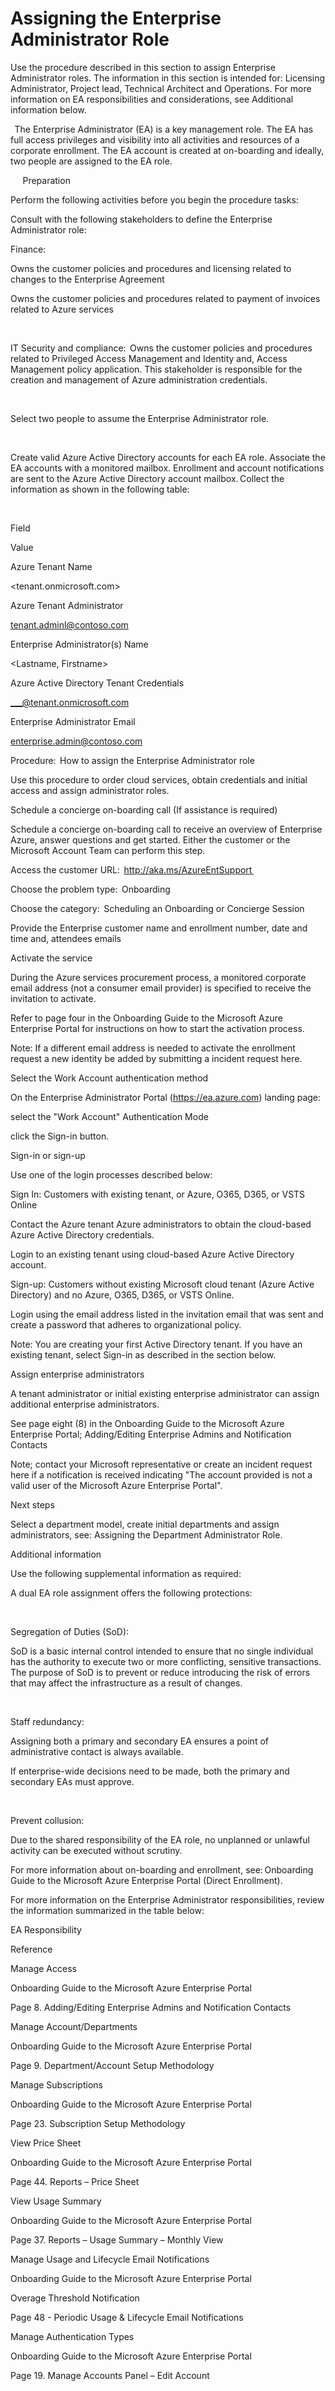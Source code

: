 # Assigning the Enterprise Administrator Role


Use the procedure described in this section to assign Enterprise Administrator roles. The information in this section is intended for: Licensing 
Administrator, Project lead, Technical Architect and Operations. For more information on EA responsibilities and considerations, see Additional 
information below.  

  
The Enterprise Administrator (EA) is a key management role. The EA has full access privileges and visibility into all activities and resources of a 
corporate enrollment. The EA account is created at on-boarding and ideally, two people are assigned to the EA role.    

  
  
  
Preparation  

Perform the following activities before you begin the procedure tasks:  


 

Consult with the following stakeholders to define the Enterprise Administrator role:  



 

Finance:   


Owns the customer policies and procedures and licensing related to changes to the Enterprise Agreement  


Owns the customer policies and procedures related to payment of invoices related to Azure services  

  


IT Security and compliance:  Owns the customer policies and procedures related to Privileged Access Management and Identity and, 
Access Management policy application. This stakeholder is responsible for the creation and management of Azure administration 
credentials.  

  


Select two people to assume the Enterprise Administrator role.  

  


Create valid Azure Active Directory accounts for each EA role. Associate the EA accounts with a monitored mailbox. Enrollment and account 
notifications are sent to the Azure Active Directory account mailbox. Collect the information as shown in the following table: 

  



 







Field 
 


Value 
 



Azure Tenant Name 
 


<tenant.onmicrosoft.com> 
 



Azure Tenant Administrator 
 


<tenant.adminl@contoso.com> 
 



Enterprise Administrator(s) Name 
 


<Lastname, Firstname> 
 



Azure Active Directory Tenant Credentials 
 


<___@tenant.onmicrosoft.com> 
 



Enterprise Administrator Email 
 


<enterprise.admin@contoso.com> 
 


 


 


 


Procedure:  How to assign the Enterprise Administrator role  


Use this procedure to order cloud services, obtain credentials and initial access and assign administrator roles.  


 

Schedule a concierge on-boarding call (If assistance is required) 



Schedule a concierge on-boarding call to receive an overview of Enterprise Azure, answer questions and get started. Either the customer or the 
Microsoft Account Team can perform this step.    

Access the customer URL:  http://aka.ms/AzureEntSupport  


Choose the problem type:  Onboarding  


Choose the category:  Scheduling an Onboarding or Concierge Session  


Provide the Enterprise customer name and enrollment number, date and time and, attendees emails  



 

Activate the service 



During the Azure services procurement process, a monitored corporate email address (not a consumer email provider) is specified to receive 
the invitation to activate.  


 


Refer to page four in the Onboarding Guide to the Microsoft Azure Enterprise Portal for instructions on how to start the activation process. 


 


Note: If a different email address is needed to activate the enrollment request a new identity be added by submitting a incident request here. 


 

Select the Work Account authentication method 



On the Enterprise Administrator Portal (https://ea.azure.com) landing page: 

select the "Work Account" Authentication Mode 


click the Sign-in button. 



 

Sign-in or sign-up 



Use one of the login processes described below: 


 

Sign In: Customers with existing tenant, or Azure, O365, D365, or VSTS Online 

Contact the Azure tenant Azure administrators to obtain the cloud-based Azure Active Directory credentials.  


Login to an existing tenant using cloud-based Azure Active Directory account. 




 

Sign-up: Customers without existing Microsoft cloud tenant (Azure Active Directory) and no Azure, O365, D365, or VSTS Online. 



 


Login using the email address listed in the invitation email that was sent and create a password that adheres to organizational policy. 


 


Note: You are creating your first Active Directory tenant. If you have an existing tenant, select Sign-in as described in the section below. 


 

Assign enterprise administrators 



A tenant administrator or initial existing enterprise administrator can assign additional enterprise administrators.  


See page eight (8) in the Onboarding Guide to the Microsoft Azure Enterprise Portal; Adding/Editing Enterprise Admins and Notification 
Contacts 


 


Note; contact your Microsoft representative or create an incident request here if a notification is received indicating "The account provided is 
not a valid user of the Microsoft Azure Enterprise Portal". 


 


 


 


Next steps 


Select a department model, create initial departments and assign administrators, see:  Assigning the Department Administrator Role. 


 


 


 


Additional information 


Use the following supplemental information as required:  


 


A dual EA role assignment offers the following protections:  


  

Segregation of Duties (SoD):   



SoD is a basic internal control intended to ensure that no single individual has the authority to execute two or more conflicting, sensitive 
transactions. The purpose of SoD is to prevent or reduce introducing the risk of errors that may affect the infrastructure as a result of 
changes.    


  

Staff redundancy:  

Assigning both a primary and secondary EA ensures a point of administrative contact is always available.  


If enterprise-wide decisions need to be made, both the primary and secondary EAs must approve.  

  



Prevent collusion:  



Due to the shared responsibility of the EA role, no unplanned or unlawful activity can be executed without scrutiny.  


 


For more information about on-boarding and enrollment, see: Onboarding Guide to the Microsoft Azure Enterprise Portal (Direct Enrollment). 


 


For more information on the Enterprise Administrator responsibilities, review the information summarized in the table below:  


 







EA Responsibility 
 


 Reference 
 



Manage Access 
 


Onboarding Guide to the Microsoft Azure Enterprise Portal 


Page 8. Adding/Editing Enterprise Admins and Notification Contacts 
 



Manage Account/Departments 
 


Onboarding Guide to the Microsoft Azure Enterprise Portal 


Page 9. Department/Account Setup Methodology 
 



Manage Subscriptions  
 


Onboarding Guide to the Microsoft Azure Enterprise Portal 


Page 23. Subscription Setup Methodology 
 



View Price Sheet 
 


Onboarding Guide to the Microsoft Azure Enterprise Portal 


Page 44. Reports – Price Sheet 
 



View Usage Summary 
 


Onboarding Guide to the Microsoft Azure Enterprise Portal 


Page 37.  Reports – Usage Summary – Monthly View 
 



Manage Usage and Lifecycle Email Notifications   
 


Onboarding Guide to the Microsoft Azure Enterprise Portal 


 Overage Threshold Notification 


Page 48 - Periodic Usage & Lifecycle Email Notifications 
 



Manage Authentication Types 
 


Onboarding Guide to the Microsoft Azure Enterprise Portal 


Page 19. Manage Accounts Panel – Edit Account 
 


 


 
